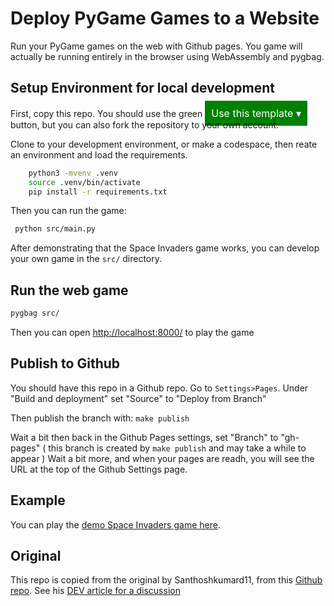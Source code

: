 # Deploy PyGame Games to a Website

Run your PyGame games on the web with Github pages. You game will actually be
running entirely in the browser using WebAssembly and pygbag. 

## Setup Environment for local development

First, copy this repo. You should use the green 
<span style="background-color: green; color: white; padding: 10px; font-size: 16px;">
        Use this template ▾
</span> 
 button, but you can also fork the repository to your own account. 

Clone to your development environment,  or make a codespace, then reate an
environment and load the requirements.

```bash
    python3 -mvenv .venv
    source .venv/bin/activate
    pip install -r requirements.txt
```

Then you can run the game:

```bash
 python src/main.py
```

After demonstrating that the Space Invaders game works, you can develop your own
game in the `src/` directory. 

## Run the web game

```bash
pygbag src/
```
Then you can open [http://localhost:8000/](http://localhost:8000/) to play the game

## Publish to Github

You should have this repo in a Github repo. Go to `Settings>Pages`. Under "Build
and deployment" set "Source" to "Deploy from Branch"

Then publish the branch with: `make publish`

Wait a bit then back in the Github Pages settings, set "Branch" to "gh-pages" (
this branch is created by `make publish` and may take a while to appear ) Wait a
bit more, and when your pages are readh, you will see the URL at the top of the
Github Settings page. 


## Example

You can play the [demo Space Invaders game  here](https://league-curriculum.github.io/Python-Web-Game/). 


## Original 

This repo is copied from the original by Santhoshkumard11, from this [Github repo](https://github.com/Santhoshkumard11/deploy-pygame). See his [DEV article for a discussion](https://dev.to/sandy_codes_py/deploy-pygames-to-github-pages-with-webassembly-56po)